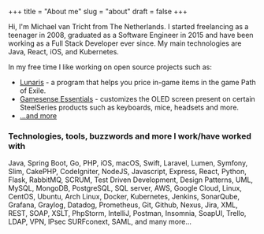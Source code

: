 +++
title = "About me"
slug = "about"
draft = false
+++

Hi, I'm Michael van Tricht from The Netherlands. I started freelancing as a teenager in 2008, graduated as a Software Engineer in 2015 and have been working as a Full Stack Developer ever since. My main technologies are Java, React, iOS,  and Kubernetes.

In my free time I like working on open source projects such as:

- [Lunaris](https://github.com/mtricht/lunaris) - a program that helps you price in-game items in the game Path of Exile.
- [Gamesense Essentials](https://github.com/mtricht/gamesense-essentials) - customizes the OLED screen present on certain SteelSeries products such as keyboards, mice, headsets and more.
- [...and more](https://github.com/mtricht)

### Technologies, tools, buzzwords and more I work/have worked with
 Java, Spring Boot, Go, PHP, iOS, macOS, Swift, Laravel, Lumen, Symfony, Slim, CakePHP, CodeIgniter, NodeJS, Javascript, Express, React, 
 Python, Flask, RabbitMQ, SCRUM, Test Driven Development, Design Patterns, UML, MySQL, MongoDB, PostgreSQL, SQL server, AWS, Google Cloud, 
 Linux, CentOS, Ubuntu, Arch Linux, Docker, Kubernetes, Jenkins, SonarQube, Grafana, Graylog, Datadog, Prometheus, Git, Github, 
 Nexus, Jira, XML, REST, SOAP, XSLT, PhpStorm, IntelliJ, Postman, Insomnia, SoapUI, Trello, LDAP, VPN, IPsec
 SURFconext, SAML, and many more...
